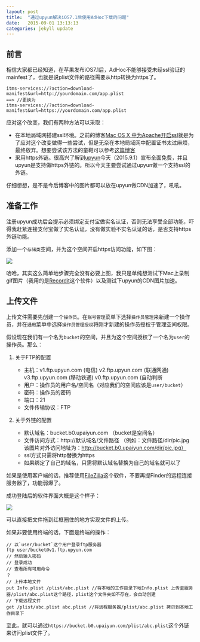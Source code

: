 ```yaml
---
layout: post
title:  "通过upyun解决iOS7.1后使用AdHoc下载的问题"
date:   2015-09-01 13:13:13
categories: jekyll update
---
```

## 前言

相信大家都已经知道，在苹果发布iOS7.1后，AdHoc不能够接受未经ssl验证的mainfest了，也就是说plist文件的路径需要从http转换为https了。

	itms-services://?action=download-manifest&url=http://yourdomain.com/app.plist
	==> //更换为
	itms-services://?action=download-manifest&url=https://yourdomain.com/app.plist

应对这个改变，我们有两种方法可以采取：

- 在本地局域网搭建ssl环境。之前的博客[Mac OS X 中为Apache开启ssl]()就是为了应对这个改变做得一些尝试，但是无奈在本地局域网中配置证书太过麻烦，最终放弃。想要尝试该方法的童鞋可以参考[这篇博客](http://blog.cnbluebox.com/blog/2014/03/25/ios7-dot-1xia-shi-yong-adhocfang-fa-xia-zai-de-jie-jue-fang-an/)
- 采用https外链。很高兴了解到[upyun]()今天（2015.9.1）宣布全面免费，并且upyun是支持做https外链的。所以今天主要尝试通过upyun做一个支持ssl的外链。

仔细想想，是不是今后博客中的图片都可以放在upyun做CDN加速了，吼吼。

## 准备工作

注册upyun成功后会提示必须绑定支付宝做实名认证，否则无法享受全部功能，吓得我赶紧连接支付宝做了实名认证，没有做实验不实名认证的话，是否支持https外链功能。

添加一个`存储类`空间，并为这个空间开启https访问功能，如下图：

![](http://redharry.b0.upaiyun.com/pic/upyun_with_ssl.gif)

哈哈，其实这么简单地步骤完全没有必要上图，我只是单纯想测试下Mac上录制gif图片（我用的是[Recordit](http://www.recordit.co/)这个软件）以及测试下upyun的CDN图片加速。

## 上传文件

上传文件需要先创建一个`操作员`。在`账号管理`菜单下选择`操作员管理`来新建一个操作员，并在`通用`菜单中选择`操作员管理授权`将刚才新建的操作员授权于管理空间权限。

假设现在我们有一个名为`bucket`的空间，并且为这个空间授权了一个名为`user`的操作员。那么：

1. 关于FTP的配置

	- 主机：v1.ftp.upyun.com (电信) v2.ftp.upyun.com (联通网通) v3.ftp.upyun.com (移动铁通) v0.ftp.upyun.com (自动判断
	- 用户：操作员的用户名/空间名（对应我们的空间应该是`user/bucket`）
	- 密码：操作员的密码
	- 端口：21
	- 文件传输协议：FTP

2. 关于外链的配置

	- 默认域名：bucket.b0.upaiyun.com （bucket是空间名）
	- 文件访问方式：http://默认域名/文件路径
（例如：文件路径/dir/pic.jpg 该图片对外访问地址为：http://bucket.b0.upaiyun.com/dir/pic.jpg）
	- ssl方式只需将http替换为https
	- 如果绑定了自己的域名，只需将默认域名替换为自己的域名就可以了


如果是使用客户端的话，推荐使用[FileZilla]()这个软件，不要再提Finder的远程连接服务器了，功能弱爆了。

成功登陆后的软件界面大概是这个样子：

![](http://redharry.b0.upaiyun.com/pic/how_does_filezilla_looks_like.png)

可以直接把文件拖到红框圈住的地方实现文件的上传。

如果非要使用终端的话，下面是终端的操作：

	// 以`user/bucket`这个用户登录ftp服务器
	ftp user/bucket@v1.ftp.upyun.com
	// 然后输入密码
	// 登录成功
	// 查看所有可用命令
	？
	// 上传本地文件
	put Info.plist /plist/abc.plist //将本地的工作目录下地Info.plist 上传至服务器/plist/abc.plist这个路径，plist这个文件夹如不存在，会自动创建
	// 下载远程文件
	get /plist/abc.plist abc.plist //将远程服务器/plist/abc.plist 拷贝到本地工作目录下
	
至此，就可以通过`https://bucket.b0.upaiyun.com/plist/abc.plist`这个外链来访问plist文件了。







	

